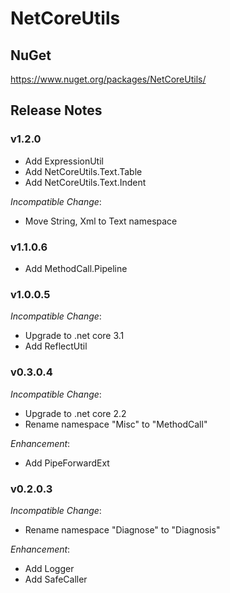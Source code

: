 # NetCoreUtils

## NuGet

https://www.nuget.org/packages/NetCoreUtils/

## Release Notes

### v1.2.0

- Add ExpressionUtil
- Add NetCoreUtils.Text.Table
- Add NetCoreUtils.Text.Indent

*Incompatible Change*:

- Move String, Xml to Text namespace

### v1.1.0.6

- Add MethodCall.Pipeline

### v1.0.0.5

*Incompatible Change*:

- Upgrade to .net core 3.1
- Add ReflectUtil

### v0.3.0.4

*Incompatible Change*:

- Upgrade to .net core 2.2
- Rename namespace "Misc" to "MethodCall"

*Enhancement*:

- Add PipeForwardExt

### v0.2.0.3

*Incompatible Change*:

- Rename namespace "Diagnose" to "Diagnosis"

*Enhancement*:

- Add Logger
- Add SafeCaller
